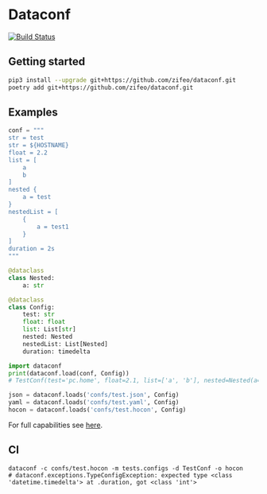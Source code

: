 # Dataconf

[![Build Status](https://travis-ci.org/zifeo/dataconf.svg?branch=master)](https://travis-ci.org/zifeo/dataconf)

## Getting started

```bash
pip3 install --upgrade git+https://github.com/zifeo/dataconf.git
poetry add git+https://github.com/zifeo/dataconf.git
```

## Examples

```python
conf = """
str = test
str = ${HOSTNAME}
float = 2.2
list = [
    a
    b
]
nested {
    a = test
}
nestedList = [
    {
        a = test1
    }
]
duration = 2s
"""

@dataclass
class Nested:
    a: str

@dataclass
class Config:
    test: str
    float: float
    list: List[str]
    nested: Nested
    nestedList: List[Nested]
    duration: timedelta

import dataconf
print(dataconf.load(conf, Config))
# TestConf(test='pc.home', float=2.1, list=['a', 'b'], nested=Nested(a='test'), nestedList=[Nested(a='test1')], duration=datetime.timedelta(seconds=2))
```

```python
json = dataconf.loads('confs/test.json', Config)
yaml = dataconf.loads('confs/test.yaml', Config)
hocon = dataconf.loads('confs/test.hocon', Config)
```

For full capabilities see [here](https://github.com/chimpler/pyhocon/#example-of-hocon-file).

## CI

```shell
dataconf -c confs/test.hocon -m tests.configs -d TestConf -o hocon
# dataconf.exceptions.TypeConfigException: expected type <class 'datetime.timedelta'> at .duration, got <class 'int'>
```
